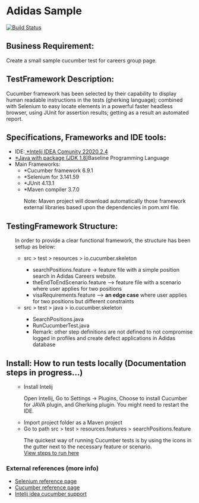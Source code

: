 # Adidas Sample
[![Build Status](https://travis-ci.org/aisabel/AdidasSample.svg?branch=main)](https://travis-ci.org/aisabel/AdidasSample)

<h2>Business Requirement:</h2>
<p align="justified">Create a small sample cucumber test for careers group page.</p>

<h2>TestFramework Description:</h2>
<p align="justified">Cucumber framework has been selected by their capability to display human readable instructions in the tests (gherking language); combined with Selenium to easy locate elements in a powerful faster headless browser, using JUnit for assertion results; getting as a result an automated report.</p>

<h2>Specifications, Frameworks and IDE tools:</h2>
<ul>
  <li>IDE:<a href="https://www.jetbrains.com/idea/download/#section=windows"> *Intelij IDEA Comunity 22020.2.4</a></li>
<li><a href="http://www.oracle.com/technetwork/java/javase/downloads/jdk8-downloads-2133151.html"> *Java with package (JDK 1.8)</a>Baseline Programming Language</li>
<li>Main Frameworks:<ul>
  <li>*Cucumber framework 6.9.1</li>
  <li>*Selenium for 3.141.59</li>
  <li>*JUnit 4.13.1</li>
  <li>*Maven compiler 3.7.0</li>
  <p align="justified" >Note: Maven project will download automatically those framework external libraries based upon the dependencies in pom.xml file.</p>
</ul>
</ul>   

<h2>TestingFramework Structure:</h2>
<ul>
<p align="justified" >In order to provide a clear functional framework, the structure has been settup as below:</p>
<p align="justified" >
  <ul>
    <li> src > test > resources > io.cucumber.skeleton</li>
      <ul>
        <li> searchPositions.feature -> feature file with a simple position search in Adidas Careers website. </li>
        <li> theEndToEndScenario.feature --> feature file with a scenario where user applies for two positions </li>
        <li> visaRequirements.feature --> <b>an edge case</b> where user applies for two positions but different constraints </li>
      </ul>
     <li> src > test > java > io.cucumber.skeleton</li>
     <ul>
        <li> SearchPositions.java </li>
        <li> RunCucumberTest.java </li>
        <li> Remark: other step definitions are not defined to not compromise logged in profiles and create defect applications in Adidas database </li>
    </ul>
    </ul>
  </ul>
 </p>

  
<h2>Install: How to run tests locally (Documentation steps in progress...)</h2>
<ul>
<ul>
  <li>Install Intelij </li>
  <p align="justified" >Open Intellij, Go to Settings -> Plugins,  Choose to install Cucumber for JAVA plugin, and Gherking plugin. You might need to restart the IDE.</p>
  <li>Import project folder as a Maven project</li>
  <li>Go to path src > test > resources.features > searchPositions.feature </li>
  <p align="justified" >The quickest way of running Cucumber tests is by using the icons in the gutter next to the necessary feature or scenario. </br>
  <a href="https://www.jetbrains.com/help/idea/running-cucumber-tests.html"> View steps to run here</a></p>
 </ul>
</ul>

<h3>External references (more info)</h3>
<ul>
  <li><a href="http://docs.seleniumhq.org/projects/webdriver/">Selenium reference page</a></li>
  <li><a href="https://cucumber.io">Cucumber reference page</a></li>
   <li><a href="https://www.jetbrains.com/help/idea/cucumber-support.html">Intelij idea cucumber support</a></li>
</ul>
